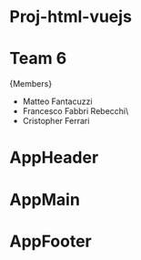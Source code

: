 # Proj-html-vuejs

# Team 6

{Members}

- Matteo Fantacuzzi
- Francesco Fabbri Rebecchi\
- Cristopher Ferrari

# AppHeader

# AppMain

# AppFooter
